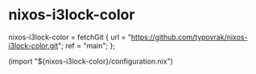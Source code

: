 # nixos-i3lock-color
nixos-i3lock-color = fetchGit {
	url = "https://github.com/typovrak/nixos-i3lock-color.git";
	ref = "main";
};

(import "${nixos-i3lock-color}/configuration.nix")
